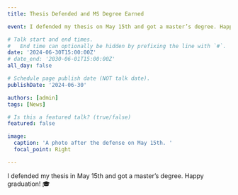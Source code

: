 ```yaml
---
title: Thesis Defended and MS Degree Earned

event: I defended my thesis on May 15th and got a master’s degree. Happy graduation! 🎓

# Talk start and end times.
#   End time can optionally be hidden by prefixing the line with `#`.
date: '2024-06-30T15:00:00Z'
# date_end: '2030-06-01T15:00:00Z'
all_day: false

# Schedule page publish date (NOT talk date).
publishDate: '2024-06-30'

authors: [admin]
tags: [News]

# Is this a featured talk? (true/false)
featured: false

image:
  caption: 'A photo after the defense on May 15th. '
  focal_point: Right

---
```


I defended my thesis in May 15th and got a master’s degree. Happy graduation! 🎓

<!-- {{% callout note %}}
Click on the **Slides** button above to view the built-in slides feature.
{{% /callout %}}

Slides can be added in a few ways:

- **Create** slides using Hugo Blox Builder's [_Slides_](https://docs.hugoblox.com/reference/content-types/) feature and link using `slides` parameter in the front matter of the talk file
- **Upload** an existing slide deck to `static/` and link using `url_slides` parameter in the front matter of the talk file
- **Embed** your slides (e.g. Google Slides) or presentation video on this page using [shortcodes](https://docs.hugoblox.com/reference/markdown/).

Further event details, including [page elements](https://docs.hugoblox.com/reference/markdown/) such as image galleries, can be added to the body of this page. -->
